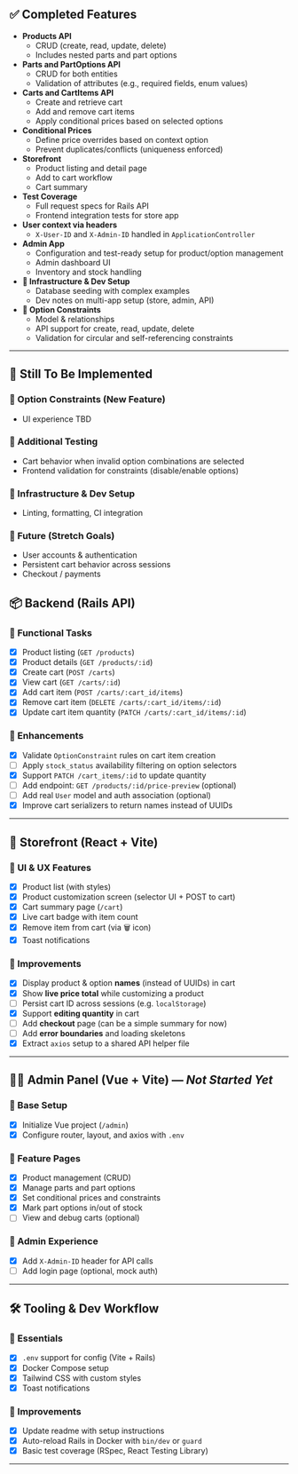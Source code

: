 ## ✅ Completed Features

- **Products API**
  - CRUD (create, read, update, delete)
  - Includes nested parts and part options
- **Parts and PartOptions API**
  - CRUD for both entities
  - Validation of attributes (e.g., required fields, enum values)
- **Carts and CartItems API**
  - Create and retrieve cart
  - Add and remove cart items
  - Apply conditional prices based on selected options
- **Conditional Prices**
  - Define price overrides based on context option
  - Prevent duplicates/conflicts (uniqueness enforced)
- **Storefront**
  - Product listing and detail page
  - Add to cart workflow
  - Cart summary
- **Test Coverage**
  - Full request specs for Rails API
  - Frontend integration tests for store app
- **User context via headers**
  - `X-User-ID` and `X-Admin-ID` handled in `ApplicationController`
- **Admin App**
  - Configuration and test-ready setup for product/option management
  - Admin dashboard UI
  - Inventory and stock handling
- **🧱 Infrastructure & Dev Setup**
  - Database seeding with complex examples
  - Dev notes on multi-app setup (store, admin, API)
- **🔶 Option Constraints**
  - Model & relationships
  - API support for create, read, update, delete
  - Validation for circular and self-referencing constraints
---

## 💠 Still To Be Implemented

### 🔶 Option Constraints (New Feature)
- UI experience TBD

### 🧪 Additional Testing
- Cart behavior when invalid option combinations are selected
- Frontend validation for constraints (disable/enable options)

### 🧱 Infrastructure & Dev Setup
- Linting, formatting, CI integration

### 🧰 Future (Stretch Goals)
- User accounts & authentication
- Persistent cart behavior across sessions
- Checkout / payments


## 📦 Backend (Rails API)

### 🔹 Functional Tasks
- [x] Product listing (`GET /products`)
- [x] Product details (`GET /products/:id`)
- [x] Create cart (`POST /carts`)
- [x] View cart (`GET /carts/:id`)
- [x] Add cart item (`POST /carts/:cart_id/items`)
- [x] Remove cart item (`DELETE /carts/:cart_id/items/:id`)
- [x] Update cart item quantity (`PATCH /carts/:cart_id/items/:id`)

### 🔹 Enhancements
- [x] Validate `OptionConstraint` rules on cart item creation
- [ ] Apply `stock_status` availability filtering on option selectors
- [x] Support `PATCH /cart_items/:id` to update quantity
- [ ] Add endpoint: `GET /products/:id/price-preview` (optional)
- [ ] Add real `User` model and auth association (optional)
- [x] Improve cart serializers to return names instead of UUIDs

---

## 🎨 Storefront (React + Vite)

### 🔹 UI & UX Features
- [x] Product list (with styles)
- [x] Product customization screen (selector UI + POST to cart)
- [x] Cart summary page (`/cart`)
- [x] Live cart badge with item count
- [x] Remove item from cart (via 🗑️ icon)
- [x] Toast notifications

### 🔹 Improvements
- [x] Display product & option **names** (instead of UUIDs) in cart
- [x] Show **live price total** while customizing a product
- [ ] Persist cart ID across sessions (e.g. `localStorage`)
- [x] Support **editing quantity** in cart
- [ ] Add **checkout** page (can be a simple summary for now)
- [ ] Add **error boundaries** and loading skeletons
- [x] Extract `axios` setup to a shared API helper file

---

## 🧑‍💼 Admin Panel (Vue + Vite) — *Not Started Yet*

### 🔹 Base Setup
- [x] Initialize Vue project (`/admin`)
- [x] Configure router, layout, and axios with `.env`

### 🔹 Feature Pages
- [x] Product management (CRUD)
- [x] Manage parts and part options
- [x] Set conditional prices and constraints
- [x] Mark part options in/out of stock
- [ ] View and debug carts (optional)

### 🔹 Admin Experience
- [x] Add `X-Admin-ID` header for API calls
- [ ] Add login page (optional, mock auth)

---

## 🛠️ Tooling & Dev Workflow

### 🔹 Essentials
- [x] `.env` support for config (Vite + Rails)
- [x] Docker Compose setup
- [x] Tailwind CSS with custom styles
- [x] Toast notifications

### 🔹 Improvements
- [x] Update readme with setup instructions
- [x] Auto-reload Rails in Docker with `bin/dev` or `guard`
- [x] Basic test coverage (RSpec, React Testing Library)

---